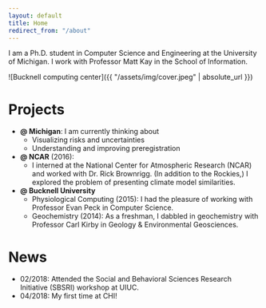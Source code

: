 ```yaml
---
layout: default
title: Home
redirect_from: "/about"
---
```




I am a Ph.D. student in Computer Science and Engineering at the University of Michigan. I work with Professor Matt Kay in the School of Information.


![Bucknell computing center]({{ "/assets/img/cover.jpeg" | absolute_url }})  






# Projects

- __@ Michigan__: I am currently thinking about
	- Visualizing risks and uncertainties
	- Understanding and improving preregistration
- __@ NCAR__ (2016): 
	- I interned at the National Center for Atmospheric Research (NCAR) and worked with Dr. Rick Brownrigg. (In addition to the Rockies,) I explored the problem of  presenting climate model similarities.
- __@ Bucknell University__
	- Physiological Computing (2015): I had the pleasure of working with Professor Evan Peck in Computer Science.
	- Geochemistry (2014): As a freshman, I dabbled in geochemistry with Professor Carl Kirby in Geology & Environmental Geosciences.


# News

- 02/2018: Attended the Social and Behavioral Sciences Research Initiative (SBSRI) workshop at UIUC.
- 04/2018: My first time at CHI!

<!--```java
public static void main(String[] args) {
    new FlyLoop(100, true).go();
}
```
-->
